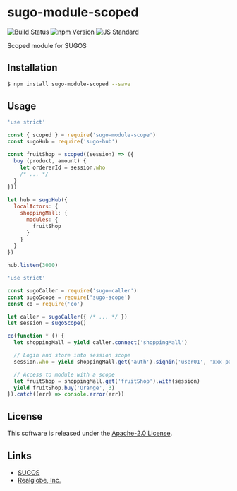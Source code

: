 sugo-module-scoped
==========

<!---
This file is generated by ape-tmpl. Do not update manually.
--->

<!-- Badge Start -->
<a name="badges"></a>

[![Build Status][bd_travis_shield_url]][bd_travis_url]
[![npm Version][bd_npm_shield_url]][bd_npm_url]
[![JS Standard][bd_standard_shield_url]][bd_standard_url]

[bd_repo_url]: https://github.com/realglobe-Inc/sugo-module-scoped
[bd_travis_url]: http://travis-ci.org/realglobe-Inc/sugo-module-scoped
[bd_travis_shield_url]: http://img.shields.io/travis/realglobe-Inc/sugo-module-scoped.svg?style=flat
[bd_travis_com_url]: http://travis-ci.com/realglobe-Inc/sugo-module-scoped
[bd_travis_com_shield_url]: https://api.travis-ci.com/realglobe-Inc/sugo-module-scoped.svg?token=
[bd_license_url]: https://github.com/realglobe-Inc/sugo-module-scoped/blob/master/LICENSE
[bd_codeclimate_url]: http://codeclimate.com/github/realglobe-Inc/sugo-module-scoped
[bd_codeclimate_shield_url]: http://img.shields.io/codeclimate/github/realglobe-Inc/sugo-module-scoped.svg?style=flat
[bd_codeclimate_coverage_shield_url]: http://img.shields.io/codeclimate/coverage/github/realglobe-Inc/sugo-module-scoped.svg?style=flat
[bd_gemnasium_url]: https://gemnasium.com/realglobe-Inc/sugo-module-scoped
[bd_gemnasium_shield_url]: https://gemnasium.com/realglobe-Inc/sugo-module-scoped.svg
[bd_npm_url]: http://www.npmjs.org/package/sugo-module-scoped
[bd_npm_shield_url]: http://img.shields.io/npm/v/sugo-module-scoped.svg?style=flat
[bd_standard_url]: http://standardjs.com/
[bd_standard_shield_url]: https://img.shields.io/badge/code%20style-standard-brightgreen.svg

<!-- Badge End -->


<!-- Description Start -->
<a name="description"></a>

Scoped module for SUGOS

<!-- Description End -->


<!-- Overview Start -->
<a name="overview"></a>



<!-- Overview End -->


<!-- Sections Start -->
<a name="sections"></a>

<!-- Section from "doc/guides/01.Installation.md.hbs" Start -->

<a name="section-doc-guides-01-installation-md"></a>

Installation
-----

```bash
$ npm install sugo-module-scoped --save
```


<!-- Section from "doc/guides/01.Installation.md.hbs" End -->

<!-- Section from "doc/guides/02.Usage.md.hbs" Start -->

<a name="section-doc-guides-02-usage-md"></a>

Usage
---------

```javascript
'use strict'

const { scoped } = require('sugo-module-scope')
const sugoHub = require('sugo-hub')

const fruitShop = scoped((session) => ({
  buy (product, amount) {
    let ordererId = session.who
    /* ... */
  }
}))

let hub = sugoHub({
  localActors: {
    shoppingMall: {
      modules: {
        fruitShop
      }
    }
  }
})

hub.listen(3000)

```

```javascript
'use strict'

const sugoCaller = require('sugo-caller')
const sugoScope = require('sugo-scope')
const co = require('co')

let caller = sugoCaller({ /* ... */ })
let session = sugoScope()

co(function * () {
  let shoppingMall = yield caller.connect('shoppingMall')

  // Login and store into session scope
  session.who = yield shoppingMall.get('auth').signin('user01', 'xxx-password-01')

  // Access to module with a scope
  let fruitShop = shoppingMall.get('fruitShop').with(session)
  yield fruitShop.buy('Orange', 3)
}).catch((err) => console.error(err))

```


<!-- Section from "doc/guides/02.Usage.md.hbs" End -->


<!-- Sections Start -->


<!-- LICENSE Start -->
<a name="license"></a>

License
-------
This software is released under the [Apache-2.0 License](https://github.com/realglobe-Inc/sugo-module-scoped/blob/master/LICENSE).

<!-- LICENSE End -->


<!-- Links Start -->
<a name="links"></a>

Links
------

+ [SUGOS][sugos_url]
+ [Realglobe, Inc.][realglobe,_inc__url]

[sugos_url]: https://github.com/realglobe-Inc/sugos
[realglobe,_inc__url]: http://realglobe.jp

<!-- Links End -->
